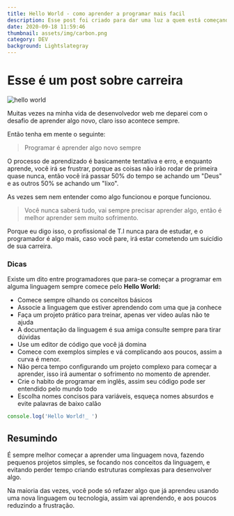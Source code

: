 ```yaml
---
title: Hello World - como aprender a programar mais facil
description: Esse post foi criado para dar uma luz a quem está começando a programar agora
date: 2020-09-18 11:59:46
thumbnail: assets/img/carbon.png
category: DEV
background: Lightslategray
---
```

# Esse é um post sobre carreira

![hello world](assets/img/carbon.png)

Muitas vezes na minha vida de desenvolvedor web me deparei com o desafio de aprender algo novo, claro isso acontece sempre.

Então tenha em mente o seguinte:

> Programar é aprender algo novo sempre

O processo de aprendizado é basicamente tentativa e erro, e enquanto aprende, você irá se frustrar, porque as coisas não irão rodar de primeira quase nunca, então você irá passar 50% do tempo se achando um "Deus" e as outros 50% se achando um "lixo".

As vezes sem nem entender como algo funcionou e porque funcionou.

> Você nunca saberá tudo, vai sempre precisar aprender algo, então é melhor aprender sem muito sofrimento.

Porque eu digo isso, o profissional de T.I nunca para de estudar, e o programador é algo mais, caso você pare, irá estar cometendo um suicídio de sua carreira.

### Dicas

Existe um dito entre programadores que para-se começar a programar em alguma linguagem sempre comece pelo **Hello World:**

* Comece sempre olhando os conceitos básicos
* Associe a linguagem que estiver aprendendo com uma que ja conhece
* Faça um projeto prático para treinar, apenas ver video aulas não te ajuda
* A documentação da linguagem é sua amiga consulte sempre para tirar dúvidas
* Use um editor de código que você já domina
* Comece com exemplos simples e vá complicando aos poucos, assim a curva é menor.
* Não perca tempo configurando um projeto complexo para começar a aprender, isso irá aumentar o sofrimento no momento de aprender.
* Crie o habito de programar em inglês, assim seu código pode ser entendido pelo mundo todo
* Escolha nomes concisos para variáveis, esqueça nomes absurdos e evite palavras de baixo calão

```javascript
console.log('Hello World!_ ')
```

## Resumindo

É sempre melhor começar a aprender uma linguagem nova, fazendo pequenos projetos simples, se focando nos conceitos da linguagem, e evitando perder tempo criando estruturas complexas para desenvolver algo.

Na maioria das vezes, você pode só refazer algo que já aprendeu usando uma nova linguagem ou tecnologia, assim vai aprendendo, e aos poucos reduzindo a frustração.